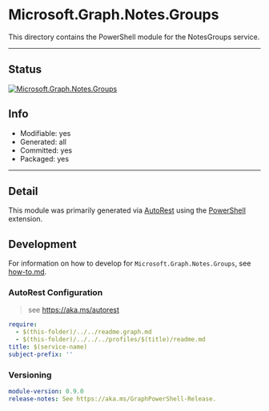<!-- region Generated -->
# Microsoft.Graph.Notes.Groups
This directory contains the PowerShell module for the NotesGroups service.

---
## Status
[![Microsoft.Graph.Notes.Groups](https://img.shields.io/powershellgallery/v/Microsoft.Graph.Notes.Groups.svg?style=flat-square&label=Microsoft.Graph.Notes.Groups "Microsoft.Graph.Notes.Groups")](https://www.powershellgallery.com/packages/Microsoft.Graph.Notes.Groups/)

## Info
- Modifiable: yes
- Generated: all
- Committed: yes
- Packaged: yes

---
## Detail
This module was primarily generated via [AutoRest](https://github.com/Azure/autorest) using the [PowerShell](https://github.com/Azure/autorest.powershell) extension.

## Development
For information on how to develop for `Microsoft.Graph.Notes.Groups`, see [how-to.md](how-to.md).
<!-- endregion -->

### AutoRest Configuration

> see https://aka.ms/autorest

``` yaml
require:
  - $(this-folder)/../../readme.graph.md
  - $(this-folder)/../../../profiles/$(title)/readme.md
title: $(service-name)
subject-prefix: ''
```

### Versioning

``` yaml
module-version: 0.9.0
release-notes: See https://aka.ms/GraphPowerShell-Release.
```
